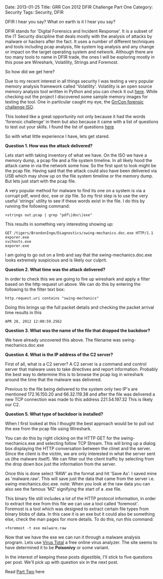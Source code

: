 Date: 2013-01-25
Title: GRR Con 2012 DFIR Challenge Part One
Category: Security
Tags: Security, DFIR



DFIR I hear you say? What on earth is it I hear you say? 

DFIR stands for 'Digital Forensics and Incident Response'. It is a subset of the IT Security discipline that deals mostly with the analysis of attacks by malware or hackers after the fact. It uses a number of different techniques and tools including pcap analysis, file system log analysis and any change or impact on the target operating system and network. Although there are too many tools to name in DFIR trade, the ones I will be exploring mostly in this pose are Wireshark, Volatility, Strings and Foremost.

So how did we get here?

Due to my recent interest in all things security I was testing a very popular memory analysis framework called 'Volatility'.  Volatility is an open source memory analysis tool written in Python and you can check it out [here](http://code.google.com/p/volatility). While checking out the project I discovered some sample memory images for testing the tool.  One in particular caught my eye, the [GrrCon forensic challenge ISO](http://t.co/m0JCvrnV).

This looked like a great opportunity not only because it had the words 'forensic challenge' in them but also because it came with a list of questions to test out your skills. I found the list of questions [here](http://michsec.org/wp-content/uploads/2012/10/GrrCON-Questions.txt)

So with what little experience I have, lets get stared.

**Question 1. How was the attack delivered?**

Lets start with taking inventory of what we have.  On the ISO we have a memory dump, a pcap file and a file system timeline. In all likely hood the attack came in via the network some how. So the first spot to look might be the pcap file. Having said that the attack could also have been delivered via USB which may show up on the file system timeline or the memory dump. But lets just start with the pcap file.

A very popular method for malware to find its one on a system is via a corrupt pdf, word doc, exe or zip file.  So my first step is to use the very useful 'strings' utility to see if these words exist in the file.  I do this by running the following command:
	
	>strings out.pcap | grep "pdf\|doc\|exe"

This results in something very interesting showing up:
	
	GET /tigers/BrandonInge/Diagnostics/swing-mechanics.doc.exe HTTP/1.1
	exporer.exe
	svchosts.exe
	exporer.exe

I am going to go out on a limb and say that the swing-mechanics.doc.exe looks extremely suspicious and is likely our culprit.

**Question 2. What time was the attack delivered?**

In order to check this we are going to fire up wireshark and apply a filter based on the http request uri above. We can do this by entering the following to the filter text box:
	
	http.request.uri contains "swing-mechanics"

Doing this brings up the full packet details and checking the packet arrival time results in this 

	APR 28, 2012 12:00:59.2562

**Question 3. What was the name of the file that dropped the backdoor?**

We have already uncovered this above. The filename was swing-mechanics.doc.exe

**Question 4. What is the IP address of the C2 server?**

First of all, what is a C2 server? A C2 server is a command and control server that malware uses to take directives and report information. Probably the best way to determine this is to browse the pcap log in wireshark around the time that the malware was delivered.

Previous to the file being delivered to the system only two IP's are mentioned 172.16.150.20 and 66.32.119.38 and after the file was delivered a new TCP connection was made to this address 221.54.197.32 This is likely our C2.

**Question 5. What type of backdoor is installed?** 

When I first looked at this I thought the best approach would be to pull out the exe from the pcap file using Wireshark. 

You can do this by right clicking on the HTTP GET for the swing-mechanics.exe and selecting follow TCP Stream. This will bring up a dialog box displaying the HTTP conversation between the clinet and the server. Since the client is the victim, we are only interested in what the server sent us (the malware itself). We can filter out the client traffic by selecting from the drop down box just the information from the server.

Once this is done select 'RAW' as the format and hit 'Save As'. I saved mine as 'malware.raw'. This will save just the data that came from the server i.e. swing-mechanics.doc.exe. note: When you look at the raw data you can also see the famous 'MZ' signifying the start of a .exe file.  

This binary file still includes a lot of the HTTP protocol information, in order to extract the exe from this file we can use a tool called 'foremost'. Foremost is a tool which was designed to extract certain file types from binary blobs of data. In this case it is an exe but it could also be something else, check the man pages for more details. To do this, run this command:
	
	>foremost -t exe malware.raw

Now that we have the exe we can run it through a malware analysis program. Lets use [Virus Total](www.virustotal.com) a free online virus analyzer.  The site seems to have determined it to be **Poisonivy** or some variant.

In the interest of keeping these posts digestible, I'll stick to five questions per post. We'll pick up with question six in the next post.

Read [Part Two](|filename|grrcon2012-2.md) here
